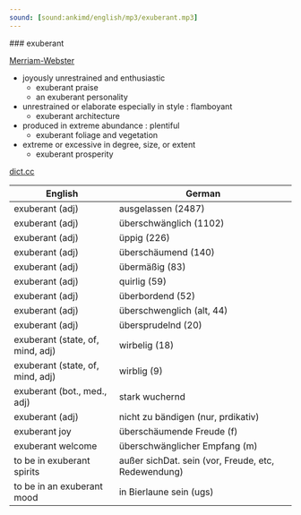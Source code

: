 ```yaml
---
sound: [sound:ankimd/english/mp3/exuberant.mp3]
---
```


\### exuberant

[Merriam-Webster](https://www.merriam-webster.com/dictionary/exuberant)

- joyously unrestrained and enthusiastic
    - exuberant praise
    - an exuberant personality
- unrestrained or elaborate especially in style : flamboyant
    - exuberant architecture
- produced in extreme abundance : plentiful
    - exuberant foliage and vegetation
- extreme or excessive in degree, size, or extent
    - exuberant prosperity

[dict.cc](https://www.dict.cc/exuberant)

| English        | German       |
| -------------- | ------------ |
| exuberant (adj) | ausgelassen (2487) |
| exuberant (adj) | überschwänglich (1102) |
| exuberant (adj) | üppig (226) |
| exuberant (adj) | überschäumend (140) |
| exuberant (adj) | übermäßig (83) |
| exuberant (adj) | quirlig (59) |
| exuberant (adj) | überbordend (52) |
| exuberant (adj) | überschwenglich (alt, 44) |
| exuberant (adj) | übersprudelnd (20) |
| exuberant (state, of, mind, adj) | wirbelig (18) |
| exuberant (state, of, mind, adj) | wirblig (9) |
| exuberant (bot., med., adj) | stark wuchernd |
| exuberant (adj) | nicht zu bändigen (nur, prdikativ) |
| exuberant joy | überschäumende Freude (f) |
| exuberant welcome | überschwänglicher Empfang (m) |
| to be in exuberant spirits | außer sichDat. sein (vor, Freude, etc, Redewendung) |
| to be in an exuberant mood | in Bierlaune sein (ugs) |
